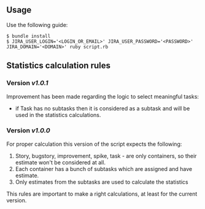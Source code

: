 ## Usage

Use the following guide:

```
$ bundle install
$ JIRA_USER_LOGIN='<LOGIN_OR_EMAIL>' JIRA_USER_PASSWORD='<PASSWORD>' JIRA_DOMAIN='<DOMAIN>' ruby script.rb
```

## Statistics calculation rules

### Version _v1.0.1_

Improvement has been made regarding the logic to select meaningful tasks:

* if Task has no subtasks then it is considered as a subtask and will be used in the statistics calculations.

### Version _v1.0.0_

For proper calculation this version of the script expects the following:

1. Story, bugstory, improvement, spike, task - are only containers, so their estimate won't be considered at all.
2. Each container has a bunch of subtasks which are assigned and have estimate.
3. Only estimates from the subtasks are used to calculate the statistics

This rules are important to make a right calculations, at least for the current version.

